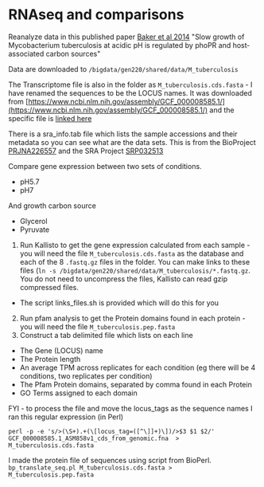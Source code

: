 # RNAseq and comparisons

Reanalyze data in this published paper [Baker et al 2014](https://onlinelibrary.wiley.com/doi/full/10.1111/mmi.12688)
"Slow growth of Mycobacterium tuberculosis at acidic pH is regulated by phoPR and host‐associated carbon sources"

Data are downloaded to `/bigdata/gen220/shared/data/M_tuberculosis`

The Transcriptome file is also in the folder as `M_tuberculosis.cds.fasta` - I have renamed the sequences to be the LOCUS names. It was downloaded from [https://www.ncbi.nlm.nih.gov/assembly/GCF_000008585.1/](https://www.ncbi.nlm.nih.gov/assembly/GCF_000008585.1/) and the specific file is [linked here](ftp://ftp.ncbi.nlm.nih.gov/genomes/all/GCF/000/008/585/GCF_000008585.1_ASM858v1/GCF_000008585.1_ASM858v1_cds_from_genomic.fna.gz)

There is a sra_info.tab file which lists the sample accessions and their metadata so you can see what are the data sets. This is from the BioProject [PRJNA226557](https://www.ncbi.nlm.nih.gov/bioproject/?term=PRJNA226557) and the SRA Project [SRP032513](https://www.ncbi.nlm.nih.gov/Traces/study/?acc=SRP032513&o=acc_s%3Aa)

Compare gene expression between two sets of conditions.
 - pH5.7
 - pH7
 
 And growth carbon source
 - Glycerol
 - Pyruvate

1. Run Kallisto to get the gene expression calculated from each sample - you will need the file `M_tuberculosis.cds.fasta` as the database and each of the 8 `.fastq.gz` files in the folder. You can make links to these files (`ln -s /bigdata/gen220/shared/data/M_tuberculosis/*.fastq.gz`. You do not need to uncompress the files, Kallisto can read gzip compressed files.
 - The script links_files.sh is provided which will do this for you
2. Run pfam analysis to get the Protein domains found in each protein - you will need the file `M_tuberculosis.pep.fasta`
3. Construct a tab delimited file which lists on each line
 - The Gene (LOCUS) name
 - The Protein length
 - An average TPM across replicates for each condition (eg there will be 4 conditions, two replicates per condition)
 - The Pfam Protein domains, separated by comma found in each Protein
 - GO Terms assigned to each domain


FYI - to process the file and move the locus_tags as the sequence names I ran this regular expression (in Perl)
```
perl -p -e 's/>(\S+).+(\[locus_tag=([^\]]+)\])/>$3 $1 $2/' GCF_000008585.1_ASM858v1_cds_from_genomic.fna  > M_tuberculosis.cds.fasta
```

I made the protein file of sequences using script from BioPerl.
```bp_translate_seq.pl M_tuberculosis.cds.fasta > M_tuberculosis.pep.fasta```

